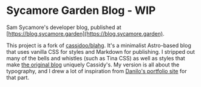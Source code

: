 # Sycamore Garden Blog - WIP

Sam Sycamore's developer blog, published at [https://blog.sycamore.garden](https://blog.sycamore.garden).

This project is a fork of [cassidoo/blahg](https://github.com/cassidoo/blahg).
It's a minimalist Astro-based blog that uses vanilla CSS for styles and Markdown for publishing.
I stripped out many of the bells and whistles (such as Tina CSS) as well as styles that make [the original blog](https://cassidoo.co/) uniquely Cassidy's.
My version is all about the typography, and I drew a lot of inspiration from [Danilo's portfolio site](https://daniloleal.co/) for that part.